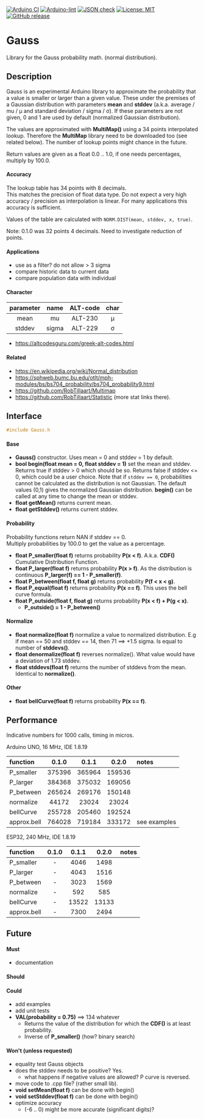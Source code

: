 
[![Arduino CI](https://github.com/RobTillaart/Gauss/workflows/Arduino%20CI/badge.svg)](https://github.com/marketplace/actions/arduino_ci)
[![Arduino-lint](https://github.com/RobTillaart/Gauss/actions/workflows/arduino-lint.yml/badge.svg)](https://github.com/RobTillaart/Gauss/actions/workflows/arduino-lint.yml)
[![JSON check](https://github.com/RobTillaart/Gauss/actions/workflows/jsoncheck.yml/badge.svg)](https://github.com/RobTillaart/Gauss/actions/workflows/jsoncheck.yml)
[![License: MIT](https://img.shields.io/badge/license-MIT-green.svg)](https://github.com/RobTillaart/Gauss/blob/master/LICENSE)
[![GitHub release](https://img.shields.io/github/release/RobTillaart/Gauss.svg?maxAge=3600)](https://github.com/RobTillaart/Gauss/releases)


# Gauss

Library for the Gauss probability math. (normal distribution).


## Description

Gauss is an experimental Arduino library to approximate the probability that a value is 
smaller or larger than a given value.
These under the premises of a Gaussian distribution with parameters **mean** and **stddev** 
(a.k.a. average / mu / µ and standard deviation / sigma / σ).
If these parameters are not given, 0 and 1 are used by default (normalized Gaussian distribution).

The values are approximated with **MultiMap()** using a 34 points interpolated lookup.
Therefore the **MultiMap** library need to be downloaded too (see related below).
The number of lookup points might chance in the future.

Return values are given as a float 0.0 .. 1.0, if one needs percentages, multiply by 100.0.


#### Accuracy

The lookup table has 34 points with 8 decimals.  
This matches the precision of float data type.
Do not expect a very high accuracy / precision as interpolation is linear.
For many applications this accuracy is sufficient.

Values of the table are calculated with ```NORM.DIST(mean, stddev, x, true)```.

Note: 0.1.0 was 32 points 4 decimals. Need to investigate reduction of points.


#### Applications

- use as a filter? do not allow > 3 sigma
- compare historic data to current data
- compare population data with individual


#### Character

|  parameter  |  name  |  ALT-code  |  char |
|:-----------:|:------:|:----------:|:-----:|
|  mean       |  mu    |  ALT-230   |   µ   |
|  stddev     | sigma  |  ALT-229   |   σ   |

- https://altcodesguru.com/greek-alt-codes.html


#### Related

- https://en.wikipedia.org/wiki/Normal_distribution
- https://sphweb.bumc.bu.edu/otlt/mph-modules/bs/bs704_probability/bs704_probability9.html
- https://github.com/RobTillaart/Multimap
- https://github.com/RobTillaart/Statistic  (more stat links there).


## Interface

```cpp
#include Gauss.h
```


#### Base

- **Gauss()** constructor. Uses mean = 0 and stddev = 1 by default.
- **bool begin(float mean = 0, float stddev = 1)** set the mean and stddev.
Returns true if stddev > 0 which should be so.
Returns false if stddev <= 0, which could be a user choice.
Note that if ```stddev == 0```, probabilities cannot be calculated 
as the distribution is not Gaussian.
The default values (0,1) gives the normalized Gaussian distribution.
**begin()** can be called at any time to change the mean or stddev.
- **float getMean()** returns current mean.
- **float getStddev()** returns current stddev.


#### Probability

Probability functions return NAN if stddev == 0.  
Multiply probabilities by 100.0 to get the value as a percentage.

- **float P_smaller(float f)** returns probability **P(x < f)**.
A.k.a. **CDF()** Cumulative Distribution Function.
- **float P_larger(float f)** returns probability **P(x > f)**.
As the distribution is continuous **P_larger(f) == 1 - P_smaller(f)**.
- **float P_between(float f, float g)** returns probability **P(f < x < g)**.
- **float P_equal(float f)** returns probability **P(x == f)**.
This uses the bell curve formula.
- **float P_outside(float f, float g)** returns probability **P(x < f) + P(g < x)**.
  - **P_outside() = 1 - P_between()**


#### Normalize

- **float normalize(float f)** normalize a value to normalized distribution.
E.g if mean == 50 and stddev == 14, then 71 ==> +1.5 sigma.
Is equal to number of **stddevs()**.
- **float denormalize(float f)** reverses normalize(). 
What value would have a deviation of 1.73 stddev.
- **float stddevs(float f)** returns the number of stddevs from the mean.
Identical to **normalize()**.


#### Other

- **float bellCurve(float f)** returns probability **P(x == f)**.


## Performance

Indicative numbers for 1000 calls, timing in micros.

Arduino UNO, 16 MHz, IDE 1.8.19

|  function     |  0.1.0   |  0.1.1   |  0.2.0   |  notes  |
|:--------------|:--------:|:--------:|:--------:|:--------|
|  P_smaller    |  375396  |  365964  |  159536  |
|  P_larger     |  384368  |  375032  |  169056  |
|  P_between    |  265624  |  269176  |  150148  |
|  normalize    |   44172  |   23024  |   23024  |
|  bellCurve    |  255728  |  205460  |  192524  |
|  approx.bell  |  764028  |  719184  |  333172  |  see examples 


ESP32, 240 MHz, IDE 1.8.19

|  function     |  0.1.0   |  0.1.1   |  0.2.0   |  notes  |
|:--------------|:--------:|:--------:|:--------:|:--------|
|  P_smaller    |    -     |    4046  |    1498  |
|  P_larger     |    -     |    4043  |    1516  |
|  P_between    |    -     |    3023  |    1569  |
|  normalize    |    -     |     592  |     585  |
|  bellCurve    |    -     |   13522  |   13133  |
|  approx.bell  |    -     |    7300  |    2494  | 


## Future

#### Must

- documentation


#### Should


#### Could

- add examples
- add unit tests
- **VAL(probability = 0.75)** ==>  134 whatever
  - Returns the value of the distribution for which the **CDF()** is at least probability.
  - Inverse of **P_smaller()** (how? binary search)
  

#### Won't (unless requested)

- equality test Gauss objects
- does the stddev needs to be positive? Yes.
  - what happens if negative values are allowed? P curve is reversed.
- move code to .cpp file? (rather small lib).
- **void setMean(float f)** can be done with begin()
- **void setStddev(float f)** can be done with begin()
- optimize accuracy
  - (-6 .. 0) might be more accurate (significant digits)?
